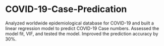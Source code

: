 # COVID-19-Case-Predication
Analyzed worldwide epidemiological database for COVID-19 and built a linear regression model to predict COVID-19 Case numbers. Assessed the model fit, VIF, and tested the model. Improved the prediction accuracy by 30%.
